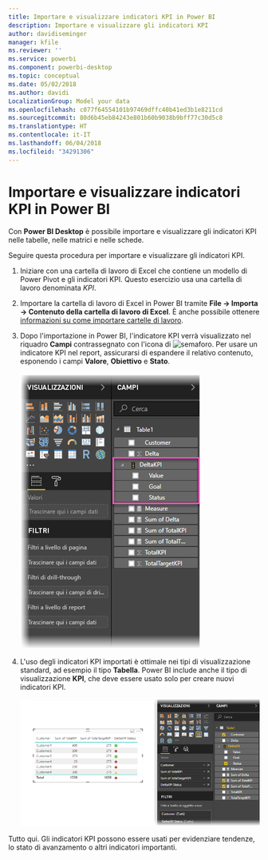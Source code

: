 ```yaml
---
title: Importare e visualizzare indicatori KPI in Power BI
description: Importare e visualizzare gli indicatori KPI
author: davidiseminger
manager: kfile
ms.reviewer: ''
ms.service: powerbi
ms.component: powerbi-desktop
ms.topic: conceptual
ms.date: 05/02/2018
ms.author: davidi
LocalizationGroup: Model your data
ms.openlocfilehash: c077f64554101b97469dffc40b41ed3b1e8211cd
ms.sourcegitcommit: 80d6b45eb84243e801b60b9038b9bff77c30d5c8
ms.translationtype: HT
ms.contentlocale: it-IT
ms.lasthandoff: 06/04/2018
ms.locfileid: "34291306"
---
```

# <a name="import-and-display-kpis-in-power-bi"></a>Importare e visualizzare indicatori KPI in Power BI
Con **Power BI Desktop** è possibile importare e visualizzare gli indicatori KPI nelle tabelle, nelle matrici e nelle schede.

Seguire questa procedura per importare e visualizzare gli indicatori KPI.

1. Iniziare con una cartella di lavoro di Excel che contiene un modello di Power Pivot e gli indicatori KPI. Questo esercizio usa una cartella di lavoro denominata *KPI*.

1. Importare la cartella di lavoro di Excel in Power BI tramite **File -> Importa -> Contenuto della cartella di lavoro di Excel**. È anche possibile ottenere [informazioni su come importare cartelle di lavoro](desktop-import-excel-workbooks.md). 

1. Dopo l'importazione in Power BI, l'indicatore KPI verrà visualizzato nel riquadro **Campi** contrassegnato con l'icona di ![semaforo](media/desktop-import-and-display-kpis/traffic.png). Per usare un indicatore KPI nel report, assicurarsi di espandere il relativo contenuto, esponendo i campi **Valore**, **Obiettivo** e **Stato**.

    ![](media/desktop-import-and-display-kpis/desktoppreviewfeatureon2.png)

1. L'uso degli indicatori KPI importati è ottimale nei tipi di visualizzazione standard, ad esempio il tipo **Tabella**. Power BI include anche il tipo di visualizzazione **KPI**, che deve essere usato solo per creare nuovi indicatori KPI.
   
    ![](media/desktop-import-and-display-kpis/desktoppreviewfeatureon3.png)

Tutto qui. Gli indicatori KPI possono essere usati per evidenziare tendenze, lo stato di avanzamento o altri indicatori importanti.
